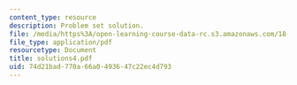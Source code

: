 ```yaml
---
content_type: resource
description: Problem set solution.
file: /media/https%3A/open-learning-course-data-rc.s3.amazonaws.com/18-435j-quantum-computation-fall-2003/74d21bad770a66a0493647c22ec4d793_solutions4.pdf
file_type: application/pdf
resourcetype: Document
title: solutions4.pdf
uid: 74d21bad-770a-66a0-4936-47c22ec4d793
---
```

